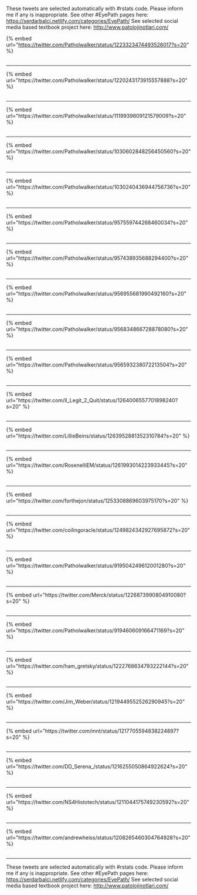 

These tweets are selected automatically with #rstats code. Please inform me if any is inappropriate.
See other #EyePath pages here: https://serdarbalci.netlify.com/categories/EyePath/ 
See selected social media based textbook project here: http://www.patolojinotlari.com/

{% embed url="https://twitter.com/Patholwalker/status/1223323474493526017?s=20" %}<br>
<br>
<hr>
{% embed url="https://twitter.com/Patholwalker/status/1220243173915557888?s=20" %}<br>
<br>
<hr>
{% embed url="https://twitter.com/Patholwalker/status/1119939609121579009?s=20" %}<br>
<br>
<hr>
{% embed url="https://twitter.com/Patholwalker/status/1030602848256450560?s=20" %}<br>
<br>
<hr>
{% embed url="https://twitter.com/Patholwalker/status/1030240436944756736?s=20" %}<br>
<br>
<hr>
{% embed url="https://twitter.com/Patholwalker/status/957559744268460034?s=20" %}<br>
<br>
<hr>
{% embed url="https://twitter.com/Patholwalker/status/957438935688294400?s=20" %}<br>
<br>
<hr>
{% embed url="https://twitter.com/Patholwalker/status/956955681990492160?s=20" %}<br>
<br>
<hr>
{% embed url="https://twitter.com/Patholwalker/status/956834866728878080?s=20" %}<br>
<br>
<hr>
{% embed url="https://twitter.com/Patholwalker/status/956593238072213504?s=20" %}<br>
<br>
<hr>
{% embed url="https://twitter.com/ll_Legit_2_Quit/status/1264006557701898240?s=20" %}<br>
<br>
<hr>
{% embed url="https://twitter.com/LillieBeins/status/1263952881352310784?s=20" %}<br>
<br>
<hr>
{% embed url="https://twitter.com/RosenelliEM/status/1261993014223933445?s=20" %}<br>
<br>
<hr>
{% embed url="https://twitter.com/forthejon/status/1253308869603975170?s=20" %}<br>
<br>
<hr>
{% embed url="https://twitter.com/coilingoracle/status/1249824342927695872?s=20" %}<br>
<br>
<hr>
{% embed url="https://twitter.com/Patholwalker/status/919504249612001280?s=20" %}<br>
<br>
<hr>
{% embed url="https://twitter.com/Merck/status/1226873990804910080?s=20" %}<br>
<br>
<hr>
{% embed url="https://twitter.com/Patholwalker/status/919460609166471169?s=20" %}<br>
<br>
<hr>
{% embed url="https://twitter.com/ham_gretsky/status/1222768634793222144?s=20" %}<br>
<br>
<hr>
{% embed url="https://twitter.com/Jim_Weber/status/1219449552526290945?s=20" %}<br>
<br>
<hr>
{% embed url="https://twitter.com/mnt/status/1217705594838224897?s=20" %}<br>
<br>
<hr>
{% embed url="https://twitter.com/DD_Serena_/status/1216255050864922624?s=20" %}<br>
<br>
<hr>
{% embed url="https://twitter.com/NS4Histotech/status/1211044175749230592?s=20" %}<br>
<br>
<hr>
{% embed url="https://twitter.com/andrewheiss/status/1208265460304764928?s=20" %}<br>
<br>
<hr>


These tweets are selected automatically with #rstats code. Please inform me if any is inappropriate.
See other #EyePath pages here: https://serdarbalci.netlify.com/categories/EyePath/ 
See selected social media based textbook project here: http://www.patolojinotlari.com/
